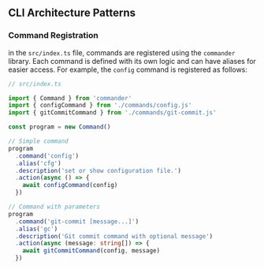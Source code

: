 ## CLI Architecture Patterns

### Command Registration

in the `src/index.ts` file, commands are registered using the `commander` library. Each command is defined with its own logic and can have aliases for easier access. For example, the `config` command is registered as follows:

```typescript
// src/index.ts

import { Command } from 'commander'
import { configCommand } from './commands/config.js'
import { gitCommitCommand } from './commands/git-commit.js'

const program = new Command()

// Simple command
program
  .command('config')
  .alias('cfg')
  .description('set or show configuration file.')
  .action(async () => {
    await configCommand(config)
  })

// Command with parameters
program
  .command('git-commit [message...]')
  .alias('gc')
  .description('Git commit command with optional message')
  .action(async (message: string[]) => {
    await gitCommitCommand(config, message)
  })
```